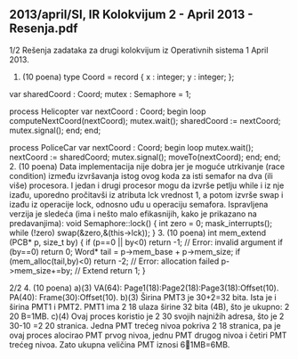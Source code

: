 2013/april/SI, IR Kolokvijum 2 - April 2013 - Resenja.pdf
--------------------------------------------------------------------------------


1/2
Rešenja zadataka za drugi kolokvijum iz
Operativnih sistema 1
April 2013.
1. (10 poena)
type Coord = record {
  x : integer;
  y : integer;
};

var sharedCoord : Coord;
    mutex : Semaphore = 1;

process Helicopter
var nextCoord : Coord;
begin
  loop
    computeNextCoord(nextCoord);
    mutex.wait();
    sharedCoord := nextCoord;
    mutex.signal();
  end;
end;

process PoliceCar
var nextCoord : Coord;
begin
  loop
    mutex.wait();
    nextCoord := sharedCoord;
    mutex.signal();
    moveTo(nextCoord);
  end;
end;
2. (10 poena)
Data implementacija nije dobra jer je moguće utrkivanje (race condition) između izvršavanja
istog ovog koda za isti semafor na dva (ili više) procesora. I jedan i drugi procesor mogu da
izvrše petlju while i iz nje izađu, uporedno pročitavši iz atributa lck vrednost 1,  a potom
izvrše swap i izađu iz operacije lock, odnosno uđu u operaciju semafora. Ispravljena verzija
je sledeća (ima i nešto malo efikasnijih, kako je prikazano na predavanjima):
void Semaphore::lock() {
  int zero = 0;
  mask_interrupts();
  while (!zero) swap(&zero,&(this->lck));
}
3. (10 poena)
int mem_extend (PCB* p, size_t by) {
  if (p==0 || by<0) return -1; // Error: invalid argument
  if (by==0) return 0;
  Word* tail = p->mem_base + p->mem_size;
  if (mem_alloc(tail,by)<0) return -2; // Error: allocation failed
  p->mem_size+=by; // Extend
  return 1;
}

2/2
4. (10 poena)
a)(3) VA(64): Page1(18):Page2(18):Page3(18):Offset(10).
PA(40): Frame(30):Offset(10).
b)(3) Širina PMT3 je 30+2=32 bita. Ista je i širina PMT1 i PMT2.
 PMT1 ima 2
18
 ulaza širine 32 bita (4B), što je ukupno: 2
20
B=1MB.
c)(4) Ovaj proces koristio je 2
30
 svojih najnižih adresa, što je 2
30-10
=2
20
 stranica. Jedna PMT
trećeg nivoa pokriva 2
18
 stranica, pa je ovaj proces alocirao PMT prvog nivoa, jednu PMT
drugog nivoa i četiri PMT trećeg nivoa. Zato ukupna veličina PMT iznosi 61MB=6MB.
